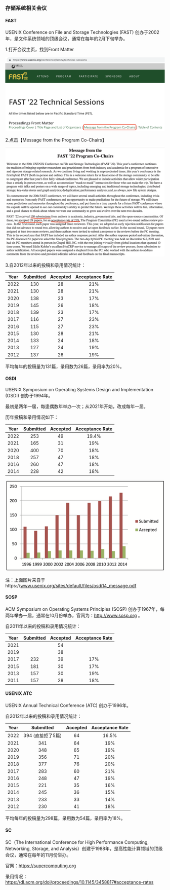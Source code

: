 ### 存储系统相关会议

#### FAST
USENIX Conference on File and Storage Technologies (FAST) 创办于2002年，是文件系统领域的顶级会议，通常在每年的2月下旬举办。

1.打开会议主页，找到Front Matter

![](../../img/fast-front-matter.png)

2.点击【Message from the Program Co-Chairs】

![](../../img/fast-submitted-acceptance-rate.png)

3.自2012年以来的投稿和录用情况统计：

| Year | Submitted | Accepted | Acceptance Rate |
| :--: | :-------: | :------: | :-------------: |
| 2022 |    130    |    28    |       21%       |
| 2021 |    130    |    28    |       21%       |
| 2020 |    138    |    23    |       17%       |
| 2019 |    145    |    26    |       18%       |
| 2018 |    139    |    23    |       17%       |
| 2017 |    116    |    27    |       23%       |
| 2016 |    115    |    27    |       23%       |
| 2015 |    130    |    28    |       21%       |
| 2014 |    133    |    24    |       18%       |
| 2013 |    127    |    24    |       19%       |
| 2012 |    137    |    26    |       19%       |

平均每年的投稿量为131篇，录用数为26篇，录用率为20%。

#### OSDI

USENIX Symposium on Operating Systems Design and Implementation (OSDI) 创办于1994年。

最初是两年一届，每逢偶数年举办一次；从2021年开始，改成每年一届。

历年投稿和录用情况如下：

| Year | Submitted | Accepted | Acceptance Rate |
| :--: | :-------: | :------: | :-------------: |
| 2022 |    253    |    49    |      19.4%      |
| 2021 |    165    |    31    |       19%       |
| 2020 |    400    |    70    |       18%       |
| 2018 |    257    |    47    |       18%       |
| 2016 |    260    |    47    |       18%       |
| 2014 |    228    |    42    |       18%       |

![](../../img/osdi-submitted-acceptance-rate.png)

注：上面图片来自于https://www.usenix.org/sites/default/files/osdi14_message.pdf

#### SOSP

ACM Symposium on Operating Systems Principles (SOSP) 创办于1967年，每两年举办一届，通常在10月份举办，官网为：http://www.sosp.org 。

自2011年以来的投稿和录用情况统计：

| Year | Submitted | Accepted | Acceptance Rate |
| :--: | :-------: | :------: | :-------------: |
| 2021 |           |    54    |                 |
| 2019 |           |    38    |                 |
| 2017 |    232    |    39    |       17%       |
| 2015 |    181    |    30    |       17%       |
| 2013 |    157    |    30    |       19%       |
| 2011 |    157    |    28    |       18%       |

#### USENIX ATC

USENIX Annual Technical Conference (ATC) 创办于1996年。

自2012年以来的投稿和录用情况统计：

| Year |     Submitted     | Accepted | Acceptance Rate |
| :--: | :---------------: | :------: | :-------------: |
| 2022 | 394 (直接拒了5篇) |    64    |      16.5%      |
| 2021 |        341        |    64    |       19%       |
| 2020 |        348        |    65    |       19%       |
| 2019 |        356        |    71    |       20%       |
| 2018 |        377        |    76    |       20%       |
| 2017 |        283        |    60    |       21%       |
| 2016 |        248        |    47    |       19%       |
| 2015 |        221        |    35    |       16%       |
| 2014 |        245        |    36    |       15%       |
| 2013 |        233        |    33    |       14%       |
| 2012 |        230        |    41    |       18%       |

平均每年的投稿量为298篇，录用数为54篇，录用率为18%。

#### SC

SC（The International Conference for High Performance Computing, Networking, Storage, and Analysis）创建于1988年，是高性能计算领域的顶级会议，通常在每年的11月份举办。

官网：https://supercomputing.org

录用情况：https://dl.acm.org/doi/proceedings/10.1145/3458817#acceptance-rates
